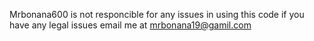 Mrbonana600 is not responcible for any issues in using this code if you have any legal issues email me at mrbonana19@gamil.com
